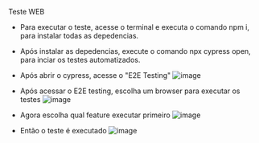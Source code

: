 Teste WEB

- Para executar o teste, acesse o terminal e executa o comando npm i, para instalar todas as depedencias.
- Após instalar as depedencias, execute o comando npx cypress open, para inciar os testes automatizados.
- Após abrir o cypress, acesse o "E2E Testing"
![image](https://github.com/user-attachments/assets/0ec119ec-0507-4efb-85cb-87fc5e6d7adb)

- Após acessar o E2E testing, escolha um browser para executar os testes
![image](https://github.com/user-attachments/assets/01ecadbc-c2ee-4304-bbf0-f29b316ee92f)

- Agora escolha qual feature executar primeiro
![image](https://github.com/user-attachments/assets/a443b958-5f4b-447d-a48b-8468185ecba3)

- Então o teste é executado
![image](https://github.com/user-attachments/assets/620ba778-6848-4d0e-adca-acd963147aa7)




